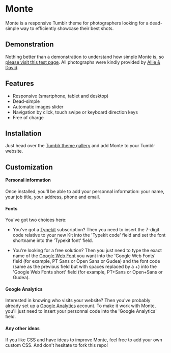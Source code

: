 Monte
======

Monte is a responsive Tumblr theme for photographers looking for a dead-simple way to efficiently showcase their best shots.

## Demonstration

Nothing better than a demonstration to understand how simple Monte is, so [please visit this test page](http://monte-theme.tumblr.com). All photographs were kindly provided by 
[Allie & David](http://deathtothestockphoto.com).

## Features

- Responsive (smartphone, tablet and desktop)
- Dead-simple
- Automatic images slider
- Navigation by click, touch swipe or keyboard direction keys
- Free of charge

## Installation

Just head over the [Tumblr theme gallery]() and add Monte to your Tumblr website.

## Customization

#### Personal information

Once installed, you'll be able to add your personnal information: your name, your job title, your address, phone and email.

#### Fonts

You've got two choices here:

- You've got a [Typekit](https://typekit.com/fonts) subscription? Then you need to insert the 7-digit code relative to your new Kit into the 'Typekit code' field and set the font shortname into the 'Typekit font' field.

- You're looking for a free solution? Then you just need to type the exact name of the [Google Web Font](http://www.google.com/fonts) you want into the 'Google Web Fonts' field (for example, PT Sans or Open Sans or Gudea) and the font code (same as the previous field but with spaces replaced by a +) into the 'Google Web Fonts short' field (for example, PT+Sans or Open+Sans or Gudea).

#### Google Analytics

Interested in knowing who visits your website? Then you've probably already set up a [Google Analytics](http://google.com/analytics/web/) account. To make it work with Monte, you'll just need to insert your personnal code into the 'Google Analytics' field.

#### Any other ideas

If you like CSS and have ideas to improve Monte, feel free to add your own custom CSS. 
And don't hesitate to fork this repo!